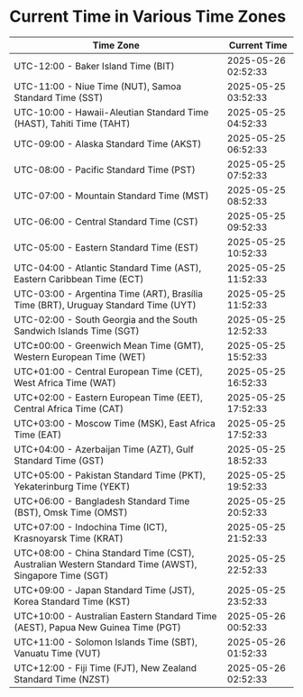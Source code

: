 # Current Time in Various Time Zones

| Time Zone | Current Time |
|-----------|--------------|
| UTC-12:00 - Baker Island Time (BIT) | 2025-05-26 02:52:33 |
| UTC-11:00 - Niue Time (NUT), Samoa Standard Time (SST) | 2025-05-25 03:52:33 |
| UTC-10:00 - Hawaii-Aleutian Standard Time (HAST), Tahiti Time (TAHT) | 2025-05-25 04:52:33 |
| UTC-09:00 - Alaska Standard Time (AKST) | 2025-05-25 06:52:33 |
| UTC-08:00 - Pacific Standard Time (PST) | 2025-05-25 07:52:33 |
| UTC-07:00 - Mountain Standard Time (MST) | 2025-05-25 08:52:33 |
| UTC-06:00 - Central Standard Time (CST) | 2025-05-25 09:52:33 |
| UTC-05:00 - Eastern Standard Time (EST) | 2025-05-25 10:52:33 |
| UTC-04:00 - Atlantic Standard Time (AST), Eastern Caribbean Time (ECT) | 2025-05-25 11:52:33 |
| UTC-03:00 - Argentina Time (ART), Brasília Time (BRT), Uruguay Standard Time (UYT) | 2025-05-25 11:52:33 |
| UTC-02:00 - South Georgia and the South Sandwich Islands Time (SGT) | 2025-05-25 12:52:33 |
| UTC±00:00 - Greenwich Mean Time (GMT), Western European Time (WET) | 2025-05-25 15:52:33 |
| UTC+01:00 - Central European Time (CET), West Africa Time (WAT) | 2025-05-25 16:52:33 |
| UTC+02:00 - Eastern European Time (EET), Central Africa Time (CAT) | 2025-05-25 17:52:33 |
| UTC+03:00 - Moscow Time (MSK), East Africa Time (EAT) | 2025-05-25 17:52:33 |
| UTC+04:00 - Azerbaijan Time (AZT), Gulf Standard Time (GST) | 2025-05-25 18:52:33 |
| UTC+05:00 - Pakistan Standard Time (PKT), Yekaterinburg Time (YEKT) | 2025-05-25 19:52:33 |
| UTC+06:00 - Bangladesh Standard Time (BST), Omsk Time (OMST) | 2025-05-25 20:52:33 |
| UTC+07:00 - Indochina Time (ICT), Krasnoyarsk Time (KRAT) | 2025-05-25 21:52:33 |
| UTC+08:00 - China Standard Time (CST), Australian Western Standard Time (AWST), Singapore Time (SGT) | 2025-05-25 22:52:33 |
| UTC+09:00 - Japan Standard Time (JST), Korea Standard Time (KST) | 2025-05-25 23:52:33 |
| UTC+10:00 - Australian Eastern Standard Time (AEST), Papua New Guinea Time (PGT) | 2025-05-26 00:52:33 |
| UTC+11:00 - Solomon Islands Time (SBT), Vanuatu Time (VUT) | 2025-05-26 01:52:33 |
| UTC+12:00 - Fiji Time (FJT), New Zealand Standard Time (NZST) | 2025-05-26 02:52:33 |
